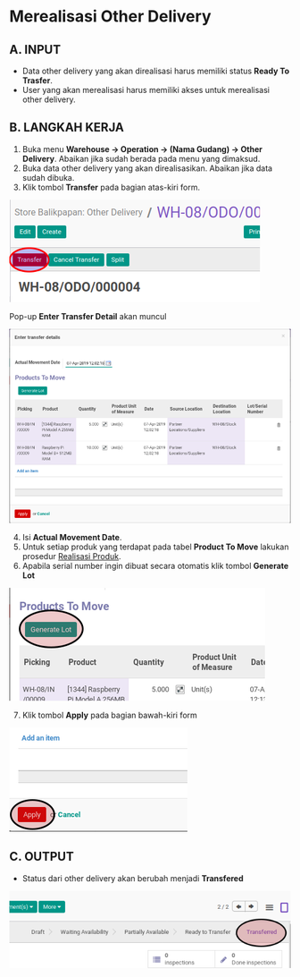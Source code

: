 # Merealisasi Other Delivery

## A. INPUT

* Data other delivery yang akan direalisasi harus memiliki status **Ready To Trasfer**.
* User yang akan merealisasi harus memiliki akses untuk merealisasi other delivery.

## B. LANGKAH KERJA

1. Buka menu **Warehouse -> Operation -> (Nama Gudang) -> Other Delivery**. Abaikan jika sudah berada
pada menu yang dimaksud.
2. Buka data other delivery yang akan direalisasikan. Abaikan jika data sudah dibuka.
3. Klik tombol **Transfer** pada bagian atas-kiri form.


![](../../img/other-delivery/tombol-transfer.png)

Pop-up **Enter Transfer Detail** akan muncul

![](../../img/other-delivery/pop-up-enter-transfer-detail.png)

4. Isi **Actual Movement Date**.
5. Untuk setiap produk yang terdapat pada tabel **Product To Move** lakukan prosedur [Realisasi Produk](./transfer-product.md).
6. Apabila serial number ingin dibuat secara otomatis klik tombol **Generate Lot**

![](../../img/other-delivery/tombol-generate-lot.png)

7. Klik tombol **Apply** pada bagian bawah-kiri form

![](../../img/other-delivery/tombol-apply-transfer-detail.png)

## C. OUTPUT

* Status dari other delivery akan berubah menjadi **Transfered**

![](../../img/other-delivery/status-transfered.png)
